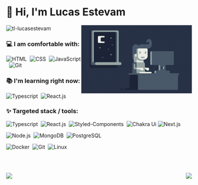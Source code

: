 # 👋 Hi, I'm Lucas Estevam

<img alt="Night Coding" src="https://raw.githubusercontent.com/tl-lucasestevam/tl-lucasestevam/master/Night-Coding.gif" align="right"/>

<p align="left"> 
  <img src="https://komarev.com/ghpvc/?username=tl-lucasestevam&label=Profile%20views&color=0e75b6&style=flat" alt="tl-lucasestevam" /> 
</p>

### 💻 I am comfortable with:
![HTML](https://img.shields.io/badge/-HTML-05122A?style=flat&logo=HTML5)&nbsp;
![CSS](https://img.shields.io/badge/-CSS-05122A?style=flat&logo=CSS3&logoColor=1572B6)&nbsp;
![JavaScript](https://img.shields.io/badge/-JavaScript-05122A?style=flat&logo=javascript)&nbsp;
![Git](https://img.shields.io/badge/-Git-05122A?style=flat&logo=git)&nbsp;

### 📚 I'm learning right now:
![Typescript](https://img.shields.io/badge/-typescript-05122A?style=flat&logo=typescript)&nbsp;
![React.js](https://img.shields.io/badge/-React.js-05122A?style=flat&logo=react)&nbsp;

### ✨ Targeted stack / tools:
<!--Front-end:-->
![Typescript](https://img.shields.io/badge/-typescript-05122A?style=flat&logo=typescript)&nbsp;
![React.js](https://img.shields.io/badge/-React.js-05122A?style=flat&logo=react)&nbsp;
![Styled-Components](https://img.shields.io/badge/-styled%20components-05122A?style=flat&logo=styledcomponents)&nbsp;
![Chakra Ui](https://img.shields.io/badge/-Chakra%20Ui-05122A?style=flat&logo=chakra%20ui)
![Next.js](https://img.shields.io/badge/-Next.js-05122A?style=flat&logo=next.js)&nbsp;
<!--Back-end:-->
![Node.js](https://img.shields.io/badge/-Node.js-05122A?style=flat&logo=node.js)&nbsp;
![MongoDB](https://img.shields.io/badge/-MongoDB-05122A?style=flat&logo=mongodb)&nbsp;
![PostgreSQL](https://img.shields.io/badge/-PostgreSQL-05122A?style=flat&logo=postgresql)&nbsp;
<!--Tools, softwares, etc:-->
![Docker](https://img.shields.io/badge/-docker-05122A?style=flat&logo=docker)&nbsp;
![Git](https://img.shields.io/badge/-Git-05122A?style=flat&logo=git)&nbsp;
![Linux](https://img.shields.io/badge/-linux-05122A?style=flat&logo=linux)&nbsp;

<br></br>

<img align="right" height="175em" src="https://github-readme-stats.vercel.app/api?username=tl-lucasestevam&show_icons=true&theme=dark" />

<img align="left" height="175em" src="https://github-readme-stats.vercel.app/api/top-langs/?username=tl-lucasestevam&hide=java,objective-c&layout=compact&theme=dark"/>


<!--
<p class="left">
  <a href="https://github.com/tl-lucasestevam">
    <img src="https://github-readme-streak-stats.herokuapp.com?user=tl-lucasestevam&theme=dark&border=FFFFFF&fire=78FE96&background=151515&currStreakLabel=FFFFFF&ring=78FE96" alt="tl-lucasestevam" />
  </a>
</p>
-->
